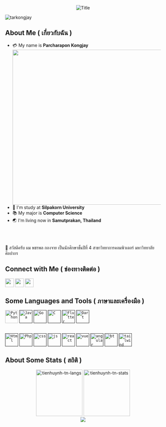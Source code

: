 <div align="center">
  <img src="https://readme-typing-svg.herokuapp.com?font=Architects+Daughter&color=FFFFFF&size=50&center=true&vCenter=true&height=60&width=600&lines=I'm+Parcharapon+Kongjay;Welcome+to+my+profile!" alt="Title"></img>
</div>
<p align="left"><img src="https://komarev.com/ghpvc/?username=tarkongjay&label=Profile%20views&color=0e75b6&style=for-the-badge" alt="tarkongjay" />


##  About Me ( เกี่ยวกับฉัน )

- :credit_card: My name is **Parcharapon Kongjay** <img src="https://media.giphy.com/media/6LNwldsbzoFs4/giphy.gif" width="500" align="right"/>
- :school: I'm study at **Silpakorn University**
- :books: My major is **Computer Science**
- :earth_asia: I'm living now in **Samutprakan, Thailand**
<br>
<br>
<br>
👨 สวัสดีครับ ผม พชรพล กองจาย เป็นนักศึกษาชั้นปีที่ 4 สาขาวิทยาการคอมพิวเตอร์ มหาวิทยาลัยศิลปากร

##  Connect with Me ( ช่องทางติดต่อ )

<a href="mailto:tarkongjay@hotmail.com" target="_blank"><img height="28" src = "https://img.shields.io/badge/gmail-c14438?&style=for-the-badge&logo=gmail&logoColor=white"></a>
  <a href="https://www.facebook.com/parchakj44" target="_blank"><img height="28" src = "https://img.shields.io/badge/-Facebook-00acee?style=for-the-badge&logo=Facebook&logoColor=white"></a>
  <a href="https://www.instagram.com/" target="_blank"><img height="28" src = "https://img.shields.io/badge/-Instagram-e95950?style=for-the-badge&logo=Instagram&logoColor=white"></a>



##  Some Languages and Tools ( ภาษาและเครื่องมือ )
<code><a href="https://www.python.org/"><img alt="Python" title="Python" src="https://upload.wikimedia.org/wikipedia/commons/thumb/c/c3/Python-logo-notext.svg/1200px-Python-logo-notext.svg.png" wight="42" height="42"></a></code>
<code><a href=""><img alt="Java" title="Java" src="https://www.gcreddy.com/wp-content/uploads/2021/05/Java-Programming-Language.png" wight="42" height="42"></a></code>
<code><a href=""><img alt="Go" title="Go" src="https://pbs.twimg.com/profile_images/1142154201444823041/O6AczwfV_400x400.png" wight="42" height="42"></a></code>
<code><a href=""><img alt="C" title="C" src="https://upload.wikimedia.org/wikipedia/commons/thumb/1/18/C_Programming_Language.svg/1200px-C_Programming_Language.svg.png" wight="42" height="42"></a></code>
<code><a href=""><img alt="Flutter" title="Flutter" src="https://www.codemobiles.com/biz/images/course_shortcut_flutter.png" wight="42" height="42"></a></code>
<code><a href=""><img alt="Dart" title="Dart" src="https://avatars.githubusercontent.com/u/1609975?s=200&v=4" wight="42" height="42"></a></code>


##
<code><a href=""><img alt="Html" title="Html" src="https://upload.wikimedia.org/wikipedia/commons/thumb/6/61/HTML5_logo_and_wordmark.svg/640px-HTML5_logo_and_wordmark.svg.png" wight="42" height="42"></a></code>
<code><a href=""><img alt="Php" title="Php" src="https://miro.medium.com/max/1400/1*Y1hq9sHXG26Fyhys81z8rg.png" wight="42" height="42"></a></code>
<code><a href=""><img alt="css" title="css" src="https://upload.wikimedia.org/wikipedia/commons/thumb/d/d5/CSS3_logo_and_wordmark.svg/1200px-CSS3_logo_and_wordmark.svg.png" wight="42" height="42"></a></code>
<code><a href=""><img alt="js" title="js" src="https://upload.wikimedia.org/wikipedia/commons/6/6a/JavaScript-logo.png" wight="42" height="42"></a></code>
<code><a href=""><img alt="react" title="react" src="https://upload.wikimedia.org/wikipedia/commons/thumb/a/a7/React-icon.svg/1200px-React-icon.svg.png" wight="42" height="42"></a></code>
<code><a href=""><img alt="vue" title="vue" src="https://npgblog.dev/static/cf23526f451784ff137f161b8fe18d5a/vue-logo.png" wight="42" height="42"></a></code>
<code><a href=""><img alt="angular" title="angular" src="https://upload.wikimedia.org/wikipedia/commons/thumb/c/cf/Angular_full_color_logo.svg/1200px-Angular_full_color_logo.svg.png" wight="42" height="42"></a></code>
<code><a href=""><img alt="bt" title="bt" src="https://upload.wikimedia.org/wikipedia/commons/thumb/b/b2/Bootstrap_logo.svg/800px-Bootstrap_logo.svg.png" wight="42" height="42"></a></code>
<code><a href=""><img alt="tailwind" title="tailwind" src="https://upload.wikimedia.org/wikipedia/commons/thumb/d/d5/Tailwind_CSS_Logo.svg/2048px-Tailwind_CSS_Logo.svg.png" wight="42" height="42"></a></code>

##  About Some Stats ( สถิติ )
<div align="center">
<img height="150em" src="https://github-readme-stats.vercel.app/api/top-langs/?username=tarkongjay&layout=compact&show_icon=true&theme=algolia" alt="tienhuynh-tn-langs"/>
<img height="150em" src="https://github-readme-stats.vercel.app/api/?username=tarkongjay&layout=compact&show_icon=true&theme=algolia" alt="tienhuynh-tn-stats"/>
</div>
<div align="center">
  <img src="http://github-readme-streak-stats.herokuapp.com?user=tarkongjay&theme=algolia&background=0d1117&hide_border=true" />
</div>
